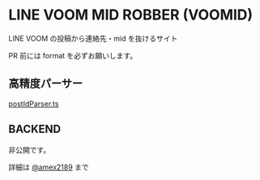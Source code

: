 # LINE VOOM MID ROBBER (VOOMID)

LINE VOOM の投稿から連絡先・mid を抜けるサイト

PR 前には format を必ずお願いします。

## 高精度パーサー

[postIdParser.ts](./src/utils/postIdParser.ts)

## BACKEND

非公開です。

詳細は [@amex2189](https://twitter.com/amex2189) まで

